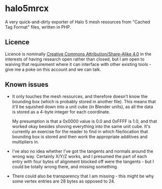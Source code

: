 # halo5mrcx

A very quick-and-dirty exporter of Halo 5 mesh resources from "Cached Tag Format" files, written in PHP.

## Licence

Licence is nominally [Creative Commons Attribution/Share-Alike 4.0](https://creativecommons.org/licenses/by-sa/4.0/) in the interests of having research open rather than closed, but I am open to waiving that requirement where it can interface with other existing tools - give me a poke on this account and we can talk.

## Known issues

  * It only touches the mesh resources, and therefore doesn't know the bounding box (which is probably stored in another file).
This means that it'll be squished down into a unit cube (in Blender units), as all the data is stored as a 4-byte integer for each coordinate.  
  
    My presumption is that a 0x0000 value is 0.0 and 0xFFFF is 1.0, and that worked okay besides shoving everything into the same unit cube. It's currently an exercise for the reader to find in which file/location that bounding box is stored and then work the appropriate additives and multipliers in.

  * I've also no idea whether I've got the tangents and normals around the wrong way. Certainly X/Y/Z works, and I presumed the part of each entry with four bytes of alignment blocked off were the tangents - but I could be totally wrong there, and missing something.

  * There could also be transparency that I am missing - this might be why some vertex entries are 28 bytes as opposed to 24.
